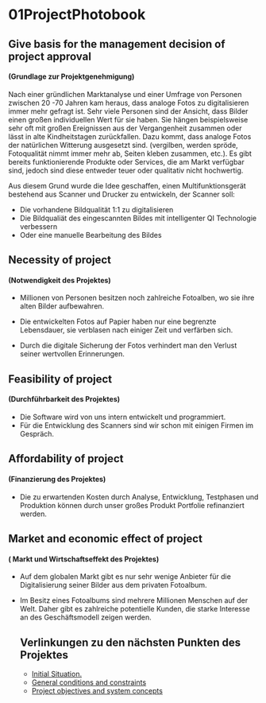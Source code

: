 # 01ProjectPhotobook

## Give basis for the management decision of project approval 
#### (Grundlage zur Projektgenehmigung)

Nach einer gründlichen Marktanalyse und einer Umfrage von Personen 
zwischen 20 -70 Jahren kam heraus, dass analoge Fotos zu digitalisieren
immer mehr gefragt ist. Sehr viele Personen sind der Ansicht, dass Bilder 
einen großen individuellen Wert für sie haben. Sie hängen beispielsweise
sehr oft mit großen Ereignissen aus der Vergangenheit zusammen oder lässt 
in alte Kindheitstagen zurückfallen. 
Dazu kommt, dass analoge Fotos der natürlichen Witterung ausgesetzt sind.
(vergilben, werden spröde, Fotoqualität nimmt immer mehr ab, Seiten kleben zusammen, etc.). 
Es gibt bereits funktionierende Produkte oder Services, die am Markt verfügbar sind, 
jedoch sind diese entweder teuer oder qualitativ nicht hochwertig.


Aus diesem Grund wurde die Idee geschaffen, einen Multifunktionsgerät bestehend aus 
Scanner und Drucker zu entwickeln, der Scanner soll:
- Die vorhandene Bildqualität 1:1 zu digitalisieren
- Die Bildqualiät des eingescannten Bildes mit intelligenter QI Technologie verbessern
- Oder eine manuelle Bearbeitung des Bildes

## Necessity of project
#### (Notwendigkeit des Projektes)
- Millionen von Personen besitzen noch zahlreiche Fotoalben, wo  sie ihre alten Bilder aufbewahren. 

- Die entwickelten Fotos auf Papier haben nur eine begrenzte Lebensdauer, sie verblasen nach einiger Zeit und verfärben sich. 

- Durch die digitale Sicherung der Fotos verhindert man den Verlust seiner wertvollen Erinnerungen. 

## Feasibility of project
#### (Durchführbarkeit des Projektes)
- Die Software wird von uns intern entwickelt und programmiert.
- Für die Entwicklung des Scanners sind wir schon mit einigen Firmen im Gespräch.

## Affordability of project
#### (Finanzierung des Projektes)
- Die zu erwartenden Kosten durch Analyse, Entwicklung, Testphasen und Produktion können durch unser großes Produkt Portfolie refinanziert werden. 

## Market and economic effect of project
#### ( Markt und Wirtschaftseffekt des Projektes)
- Auf dem globalen Markt gibt es nur sehr wenige Anbieter für die Digitalisierung seiner Bilder aus dem privaten Fotoalbum. 

- Im Besitz eines Fotoalbums sind mehrere Millionen Menschen auf der Welt. Daher gibt es zahlreiche potentielle Kunden, die starke Interesse an des Geschäftsmodell zeigen werden.

  
  ## Verlinkungen zu den nächsten Punkten des Projektes
  - [Initial Situation.](https://github.com/palmetspat/project1Syp/blob/main/Initial%20Situation.md)
  - [General conditions and constraints](https://github.com/palmetspat/project1Syp/blob/main/General%20conditions%20and%20constraints.md)
  - [Project objectives and system concepts](https://github.com/palmetspat/project1Syp/blob/main/Project%20objectives%20and%20system%20concepts.md)


